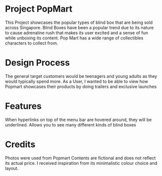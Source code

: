 # Project PopMart
This Project showcases the popular types of blind box that are being sold across Singapore. Blind Boxes have been a popular trend due to its nature to cause adrenaline rush that makes its user excited and a sense of fun while unboxing its content. Pop Mart has a wide range of collectibles characters to collect from. 

# Design Process
The general target customers would be teenagers and young adults as they would typically spend more. As a User, I wanted to be able to view how Popmart showcases their products by doing trailers and exclusive launches

# Features
When hyperlinks on top of the menu bar are hovered around, they will be underlined.
Allows you to see many different kinds of blind boxes

# Credits
Photos were used from Popmart
Contents are fictional and does not reflect its actual price.
I received inspiration from its minimalistic colour choice and layout.



